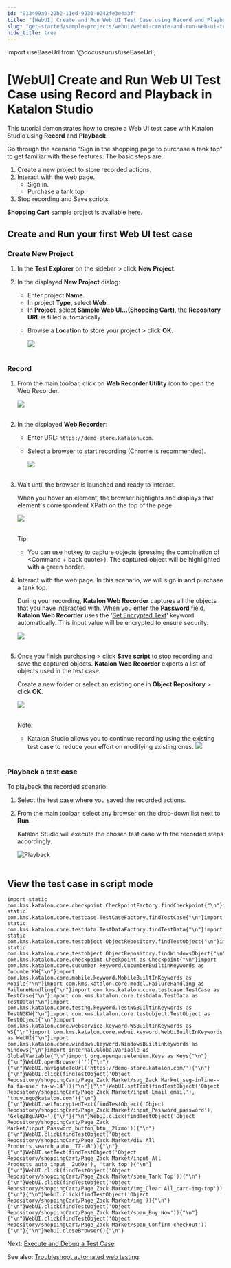 ```yaml
---
id: "913499a0-22b2-11ed-9930-0242fe3e4a3f"
title: "[WebUI] Create and Run Web UI Test Case using Record and Playback in Katalon Studio"
slug: "get-started/sample-projects/webui/webui-create-and-run-web-ui-test-case-using-record-and-playback-in-katalon-studio"
hide_title: true
---
```

import useBaseUrl from '@docusaurus/useBaseUrl';


# <a id="id" class="anchor_top_offset"/><a id="ariaid-title1" class="anchor_top_offset"/>[WebUI] Create and Run Web UI Test Case using Record and Playback in <span xmlns="http://www.w3.org/1999/xhtml" className="ph">Katalon Studio</span> 

<p xmlns="http://www.w3.org/1999/xhtml" className="p">This tutorial demonstrates how to create a Web UI test case with   <span className="ph">Katalon Studio</span> using <strong className="ph b">Record</strong> and   <strong className="ph b">Playback</strong>.</p> 
<p xmlns="http://www.w3.org/1999/xhtml" className="p">Go through the scenario "Sign in the shopping page to purchase a   tank top" to get familiar with these features. The basic steps   are:</p> 
<ol xmlns="http://www.w3.org/1999/xhtml" className="ol"><li className="li">Create a new project to store recorded actions.</li><li className="li">Interact with the web page.      <ul className="ul"><li className="li">Sign in.</li><li className="li">Purchase a tank top.</li></ul>   </li><li className="li">Stop recording and Save scripts.</li></ol> 
<p xmlns="http://www.w3.org/1999/xhtml" className="p">   <strong className="ph b">Shopping Cart</strong> sample project is available <a className="xref j-external-link" href="https://github.com/katalon-studio-samples/shopping-cart-tests" target="_blank">here</a>.</p> 

## <a id="id_1" class="anchor_top_offset"/>Create and Run your first Web UI test case


### <a id="id_2" class="anchor_top_offset"/>Create New Project

<ol xmlns="http://www.w3.org/1999/xhtml" className="ol"><li className="li">     <p className="p">In the <strong className="ph b">Test Explorer</strong> on the sidebar &gt; click       <strong className="ph b">New Project</strong>.</p>   </li><li className="li">     <p className="p">In the displayed <strong className="ph b">New Project</strong> dialog:</p>     <ul className="ul"><li className="li">Enter project <strong className="ph b">Name</strong>.</li><li className="li">In project <strong className="ph b">Type</strong>, select         <strong className="ph b">Web</strong>.</li><li className="li">In <strong className="ph b">Project</strong>, select <strong className="ph b">Sample Web           UI...(Shopping Cart)</strong>, the <strong className="ph b">Repository URL</strong>         is filled automatically.</li><li className="li">         <p className="p">Browse a <strong className="ph b">Location</strong> to store your project &gt;           click <strong className="ph b">OK</strong>.</p>         <p className="p">           <img className="image" src={useBaseUrl("https://github.com/katalon-studio/docs-images/raw/master/katalon-studio/docs/recording-webui-test/new-project.png")} width={750} /><br /><br />         </p>       </li></ul>   </li></ol> 

### <a id="id_3" class="anchor_top_offset"/>Record

<ol xmlns="http://www.w3.org/1999/xhtml" className="ol"><li className="li">     <p className="p">From the main toolbar, click on <strong className="ph b">Web Recorder Utility</strong> icon to open the Web Recorder.</p>     <p className="p"> <img className="image" src={useBaseUrl("https://github.com/katalon-studio/docs-images/raw/master/katalon-studio/docs/recording-webui-test/web-record-icon.png")} width={200} /><br /><br />     </p>   </li><li className="li">     <p className="p">In the displayed <strong className="ph b">Web Recorder</strong>:</p>     <ul className="ul"><li className="li">Enter URL: <code className="ph codeph">https://demo-store.katalon.com</code>.</li><li className="li">         <p className="p">Select a browser to start recording (Chrome is recommended).</p>         <p className="p"> <img className="image" src={useBaseUrl("https://github.com/katalon-studio/docs-images/raw/master/katalon-studio/docs/recording-webui-test/selectb-browser.png")} width={750} /><br /><br />         </p>       </li></ul>   </li><li className="li">     <p className="p">Wait until the browser is launched and ready to interact.</p>     <p className="p">When you hover an element, the browser highlights and displays that element's correspondent XPath on the top of the page.</p>     <p className="p"> <img className="image" src={useBaseUrl("https://github.com/katalon-studio/docs-images/raw/master/katalon-studio/docs/recording-webui-test/xpath.png")} /><br /><br />     </p>     <div className="note tip note_tip"><span className="note__title">Tip:</span>        <ul className="ul"><li className="li">           <p className="p">You can use hotkey to capture objects (pressing the combination of &lt;Command + back quote&gt;). The captured object will be highlighted with a green border.</p>         </li></ul>     </div>   </li><li className="li">     <p className="p">Interact with the web page. In this scenario, we will sign in and purchase a tank top.</p>     <p className="p">During your recording, <strong className="ph b">Katalon Web Recorder</strong> captures all the objects that you have interacted with. When you enter the <strong className="ph b">Password</strong> field, <strong className="ph b">Katalon Web Recorder</strong> uses the '<a className="xref" href="/docs/author/keywords/keyword-description-in-katalon-studio/web-ui-keywords/webui-set-encrypted-text">Set Encrypted Text</a>' keyword automatically. This input value will be encrypted to ensure security.</p>     <p className="p"> <img className="image" src={useBaseUrl("https://github.com/katalon-studio/docs-images/raw/master/katalon-studio/docs/recording-webui-test/recorded-actions.png")} width={750} /><br /><br />     </p>   </li><li className="li">     <p className="p">Once you finish purchasing &gt; click <strong className="ph b">Save script</strong> to stop recording and save the captured objects. <strong className="ph b">Katalon Web Recorder</strong> exports a list of objects used in the test case.</p>     <p className="p">Create a new folder or select an existing one in <strong className="ph b">Object Repository</strong> &gt; click <strong className="ph b">OK</strong>.</p>     <p className="p"> <img className="image" src={useBaseUrl("https://github.com/katalon-studio/docs-images/raw/master/katalon-studio/docs/recording-webui-test/select-repo.png")} width={750} /><br /><br />     </p>     <div className="note note note_note"><span className="note__title">Note:</span>        <ul className="ul"><li className="li"><span className="ph">Katalon Studio</span> allows you to continue recording using the existing test case to reduce your effort on modifying existing ones.            <img className="image" src={useBaseUrl("https://github.com/katalon-studio/docs-images/raw/master/katalon-studio/docs/recording-webui-test/test-case-modifying.png")} width={750} /><br /><br />         </li></ul>     </div>   </li></ol> 

### <a id="id_4" class="anchor_top_offset"/>Playback a test case

<p xmlns="http://www.w3.org/1999/xhtml" className="p">To playback the recorded scenario:</p> 
<ol xmlns="http://www.w3.org/1999/xhtml" className="ol"><li className="li">Select the test case where you saved the recorded actions.</li><li className="li">     <p className="p">From the main toolbar, select any browser on the drop-down list       next to <strong className="ph b">Run</strong>.</p>     <p className="p">Katalon Studio will execute the chosen test case with the       recorded steps accordingly.</p>     <p className="p">       <img className="image" src={useBaseUrl("https://github.com/katalon-studio/docs-images/raw/master/katalon-studio/docs/healthcare-samples/KS-TOOLBAR-Chrome.png")} width={250} alt="Playback" /><br /><br />     </p>   </li></ol> 

## <a id="id_5" class="anchor_top_offset"/>View the test case in script mode

<pre xmlns="http://www.w3.org/1999/xhtml" className="pre codeblock"><code>import static com.kms.katalon.core.checkpoint.CheckpointFactory.findCheckpoint{"\n"}import static com.kms.katalon.core.testcase.TestCaseFactory.findTestCase{"\n"}import static com.kms.katalon.core.testdata.TestDataFactory.findTestData{"\n"}import static com.kms.katalon.core.testobject.ObjectRepository.findTestObject{"\n"}import static com.kms.katalon.core.testobject.ObjectRepository.findWindowsObject{"\n"}import com.kms.katalon.core.checkpoint.Checkpoint as Checkpoint{"\n"}import com.kms.katalon.core.cucumber.keyword.CucumberBuiltinKeywords as CucumberKW{"\n"}import com.kms.katalon.core.mobile.keyword.MobileBuiltInKeywords as Mobile{"\n"}import com.kms.katalon.core.model.FailureHandling as FailureHandling{"\n"}import com.kms.katalon.core.testcase.TestCase as TestCase{"\n"}import com.kms.katalon.core.testdata.TestData as TestData{"\n"}import com.kms.katalon.core.testng.keyword.TestNGBuiltinKeywords as TestNGKW{"\n"}import com.kms.katalon.core.testobject.TestObject as TestObject{"\n"}import com.kms.katalon.core.webservice.keyword.WSBuiltInKeywords as WS{"\n"}import com.kms.katalon.core.webui.keyword.WebUiBuiltInKeywords as WebUI{"\n"}import com.kms.katalon.core.windows.keyword.WindowsBuiltinKeywords as Windows{"\n"}import internal.GlobalVariable as GlobalVariable{"\n"}import org.openqa.selenium.Keys as Keys{"\n"}{"\n"}WebUI.openBrowser(''){"\n"}{"\n"}WebUI.navigateToUrl('https://demo-store.katalon.com/'){"\n"}{"\n"}WebUI.click(findTestObject('Object Repository/shoppingCart/Page_Zack Market/svg_Zack Market_svg-inline--fa fa-user fa-w-14')){"\n"}{"\n"}WebUI.setText(findTestObject('Object Repository/shoppingCart/Page_Zack Market/input_Email_email'), 'thuy.ngo@katalon.com'){"\n"}{"\n"}WebUI.setEncryptedText(findTestObject('Object Repository/shoppingCart/Page_Zack Market/input_Password_password'), 'GklqZBguAPQ='){"\n"}{"\n"}WebUI.click(findTestObject('Object Repository/shoppingCart/Page_Zack Market/input_Password_button_btn__2lzmo')){"\n"}{"\n"}WebUI.click(findTestObject('Object Repository/shoppingCart/Page_Zack Market/div_All Products_search_auto__TZ-uB')){"\n"}{"\n"}WebUI.setText(findTestObject('Object Repository/shoppingCart/Page_Zack Market/input_All Products_auto_input__2ud9e'), 'tank top'){"\n"}{"\n"}WebUI.click(findTestObject('Object Repository/shoppingCart/Page_Zack Market/span_Tank Top')){"\n"}{"\n"}WebUI.click(findTestObject('Object Repository/shoppingCart/Page_Zack Market/img_Clear All_card-img-top')){"\n"}{"\n"}WebUI.click(findTestObject('Object Repository/shoppingCart/Page_Zack Market/img')){"\n"}{"\n"}WebUI.click(findTestObject('Object Repository/shoppingCart/Page_Zack Market/span_Buy Now')){"\n"}{"\n"}WebUI.click(findTestObject('Object Repository/shoppingCart/Page_Zack Market/span_Confirm checkout')){"\n"}{"\n"}WebUI.closeBrowser(){"\n"}</code></pre> 
<p xmlns="http://www.w3.org/1999/xhtml" className="p">Next: <a className="xref" href="#">Execute     and Debug a Test Case</a>.</p> 
<p xmlns="http://www.w3.org/1999/xhtml" className="p">See also:  <a className="xref" href="/docs/author/troubleshooting-for-test-authoring/troubleshoot-web-automated-testing/troubleshoot-web-test-execution-exceptions-overview">Troubleshoot     automated web testing</a>.</p> 
